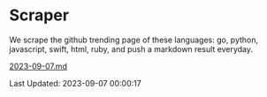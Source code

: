 # Scraper

We scrape the github trending page of these languages: go, python, javascript, swift, html, ruby, and push a markdown result everyday.

[2023-09-07.md](https://github.com/henson/Scraper/blob/master/2023-09-07.md)

Last Updated: 2023-09-07 00:00:17